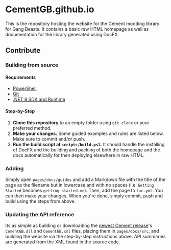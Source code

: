 # CementGB.github.io

This is the repository hosting the website for the Cement modding library for Gang Beasts. It contains a basic raw HTML homepage as well as documentation for the library generated using DocFX.

## Contribute

### Building from source

#### Requirements

- [PowerShell](https://learn.microsoft.com/en-us/powershell/scripting/install/installing-powershell-on-windows?view=powershell-7.5#install-powershell-using-winget-recommended) 
- [Git](https://git-scm.com/)
- [.NET 8 SDK and Runtime](https://dotnet.microsoft.com/en-us/download/dotnet/8.0)

#### Step-by-Step

1. **Clone this repository** to an empty folder using `git clone` or your preferred method.
2. **Make your changes.** Some guided examples and rules are listed below. Make sure to commit and/or push.
3. **Run the build script at `scripts/build.ps1`.** It should handle the installing of DocFX and the building and packing of both the homepage and the docs automatically for then deploying elsewhere in raw HTML.

### Adding 

Simply open `pages/docs/guides` and add a Markdown file with the title of the page as the filename but in lowercase and with no spaces (i.e. `Getting Started` becomes `getting-started.md`). Then, add the page to `toc.yml`. You can then make your changes. When you're done, simply commit, push and build using the steps from above.

### Updating the API reference

Its as simple as building or downloading the [newest Cement release](https://github.com/CementGB-4-0/CementSource/releases/latest)'s `CementGB.dll` and `CementGB.xml` files, placing them in `pages/docs/src`, and building the website via the step-by-step instructions above. API summaries are generated from the XML found in the source code.
